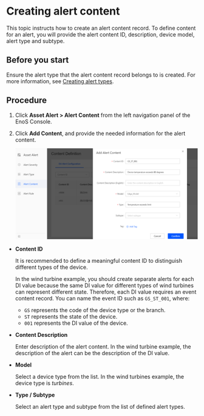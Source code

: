 # Creating alert content

This topic instructs how to create an alert content record. To define content for an alert, you will provide the alert content ID, description, device model, alert type and subtype.

## Before you start

Ensure the alert type that the alert content record belongs to is created. For more information, see [Creating alert types](create_alert_type).

## Procedure

1. Click **Asset Alert > Alert Content** from the left navigation panel of the EnoS Console.

2. Click **Add Content**, and provide the needed information for the alert content. 

   ![1](media/create_alert_content.png)

  - **Content ID**

    It is recommended to define a meaningful content ID to distinguish different types of the device.

    In the wind turbine example, you should create separate alerts for each DI value because the same DI value for different types of wind turbines can represent different state. Therefore, each DI value requires an event content record. You can name the event ID such as `GS_ST_001`, where:

    + `GS` represents the code of the device type or the branch.
    + `ST` represents the state of the device.
    + `001` represents the DI value of the device.

  - **Content Description**

    Enter description of the alert content. In the wind turbine example, the description of the alert can be the description of the DI value.

  - **Model**

    Select a device type from the list. In the wind turbines example, the device type is _turbines_.   

- **Type / Subtype**

  Select an alert type and subtype from the list of defined alert types.
